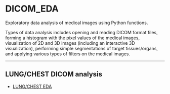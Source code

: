 # DICOM_EDA
Exploratory data analysis of medical images using Python functions. 

Types of data analysis includes opening and reading DICOM format files, forming a histogram with the pixel values of the medical images, visualization of 2D and 3D images (including an interactive 3D visualization), performing simple segmentations of target tissues/organs, and applying various types of filters on the medical images.

---

## LUNG/CHEST DICOM analysis
* [LUNG/CHEST EDA]()
